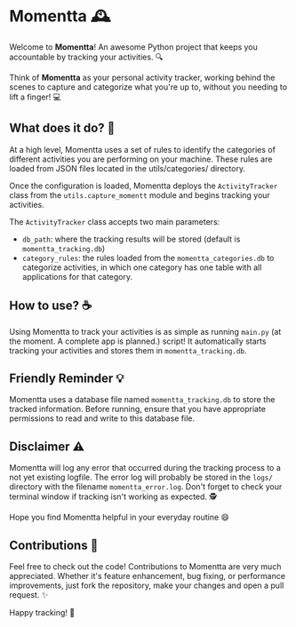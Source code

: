 # Momentta 🕰️

Welcome to **Momentta**! An awesome Python project that keeps you accountable by tracking your activities. 🔍

Think of **Momentta** as your personal activity tracker, working behind the scenes to capture and categorize what you're up to, without you needing to lift a finger! 💻

## What does it do? 🧐

At a high level, Momentta uses a set of rules to identify the categories of different activities you are performing on your machine. These rules are loaded from JSON files located in the utils/categories/ directory.

Once the configuration is loaded, Momentta deploys the `ActivityTracker` class from the `utils.capture_momentt` module and begins tracking your activities.

The `ActivityTracker` class accepts two main parameters:
- `db_path`: where the tracking results will be stored (default is `momentta_tracking.db`)
- `category_rules`: the rules loaded from the `momentta_categories.db` to categorize activities, in which one category has one table with all applications for that category.

## How to use? ☕

Using Momentta to track your activities is as simple as running `main.py` (at the moment. A complete app is planned.) script! It automatically starts tracking your activities and stores them in `momentta_tracking.db`.

## Friendly Reminder 💡

Momentta uses a database file named `momentta_tracking.db` to store the tracked information. Before running, ensure that you have appropriate permissions to read and write to this database file.

## Disclaimer ⚠️

Momentta will log any error that occurred during the tracking process to a not yet existing logfile. 
The error log will probably be stored in the `logs/` directory with the filename `momentta_error.log`.
Don't forget to check your terminal window if tracking isn't working as expected. 🕵️

Hope you find Momentta helpful in your everyday routine 😄

## Contributions 🤝

Feel free to check out the code! Contributions to Momentta are very much appreciated. Whether it's feature enhancement, bug fixing, or performance improvements, just fork the repository, make your changes and open a pull request. ✨

Happy tracking! 🐾